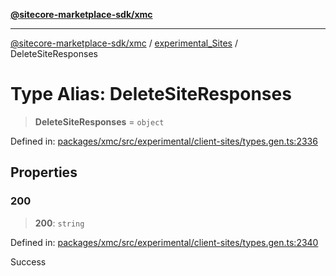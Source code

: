 [**@sitecore-marketplace-sdk/xmc**](../../../../README.md)

***

[@sitecore-marketplace-sdk/xmc](../../../../README.md) / [experimental\_Sites](../README.md) / DeleteSiteResponses

# Type Alias: DeleteSiteResponses

> **DeleteSiteResponses** = `object`

Defined in: [packages/xmc/src/experimental/client-sites/types.gen.ts:2336](https://github.com/Sitecore/marketplace-sdk/blob/main/packages/xmc/src/experimental/client-sites/types.gen.ts#L2336)

## Properties

### 200

> **200**: `string`

Defined in: [packages/xmc/src/experimental/client-sites/types.gen.ts:2340](https://github.com/Sitecore/marketplace-sdk/blob/main/packages/xmc/src/experimental/client-sites/types.gen.ts#L2340)

Success
